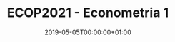 ---
title: ECOP2021 - Econometria 1
linktitle: int

toc: true
type: docs
date: "2019-05-05T00:00:00+01:00"
draft: false
menu:
  example:
    parent: introd
    weight: 2
    parent: descr
    weight: 3

# Prev/next pager order (if `docs_section_pager` enabled in `params.toml`)
weight: 1
---